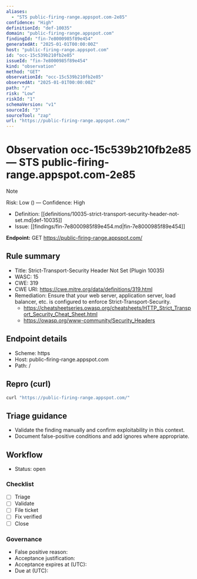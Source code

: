 ```yaml
---
aliases:
  - "STS public-firing-range.appspot.com-2e85"
confidence: "High"
definitionId: "def-10035"
domain: "public-firing-range.appspot.com"
findingId: "fin-7e8000985f89e454"
generatedAt: "2025-01-01T00:00:00Z"
host: "public-firing-range.appspot.com"
id: "occ-15c539b210fb2e85"
issueId: "fin-7e8000985f89e454"
kind: "observation"
method: "GET"
observationId: "occ-15c539b210fb2e85"
observedAt: "2025-01-01T00:00:00Z"
path: "/"
risk: "Low"
riskId: "1"
schemaVersion: "v1"
sourceId: "3"
sourceTool: "zap"
url: "https://public-firing-range.appspot.com/"
---
```


# Observation occ-15c539b210fb2e85 — STS public-firing-range.appspot.com-2e85

> [!Note]
> Risk: Low () — Confidence: High

- Definition: [[definitions/10035-strict-transport-security-header-not-set.md|def-10035]]
- Issue: [[findings/fin-7e8000985f89e454.md|fin-7e8000985f89e454]]

**Endpoint:** GET https://public-firing-range.appspot.com/

## Rule summary

- Title: Strict-Transport-Security Header Not Set (Plugin 10035)
- WASC: 15
- CWE: 319
- CWE URI: https://cwe.mitre.org/data/definitions/319.html
- Remediation: Ensure that your web server, application server, load balancer, etc. is configured to enforce Strict-Transport-Security.
  - https://cheatsheetseries.owasp.org/cheatsheets/HTTP_Strict_Transport_Security_Cheat_Sheet.html
  - https://owasp.org/www-community/Security_Headers

## Endpoint details

- Scheme: https
- Host: public-firing-range.appspot.com
- Path: /

## Repro (curl)

```bash
curl "https://public-firing-range.appspot.com/"
```

## Triage guidance

- Validate the finding manually and confirm exploitability in this context.
- Document false-positive conditions and add ignores where appropriate.

## Workflow

- Status: open

### Checklist

- [ ] Triage
- [ ] Validate
- [ ] File ticket
- [ ] Fix verified
- [ ] Close

### Governance

- False positive reason: 
- Acceptance justification: 
- Acceptance expires at (UTC): 
- Due at (UTC): 
